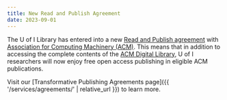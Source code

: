 ```yaml
---
title: New Read and Publish Agreement
date: 2023-09-01
---
```


The U of I Library has entered into a new [Read and Publish agreement](https://www.lib.uidaho.edu/services/agreements/) with [Association for Computing Machinery (ACM)](https://www.lib.uidaho.edu/services/agreements/acm.html).
This means that in addition to accessing the complete contents of the [ACM Digital Library](https://uidaho.idm.oclc.org/login?url=https://dl.acm.org/), U of I researchers will now enjoy free open access publishing in eligible ACM publications.

Visit our [Transformative Publishing Agreements page]({{ '/services/agreements/' | relative_url }}) to learn more.
